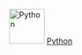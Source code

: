<img alt="Python" width = "64px" src = "https://www.python.org/static/community_logos/python-logo.png"/>
<a href="https://www.python.org">Python</a>